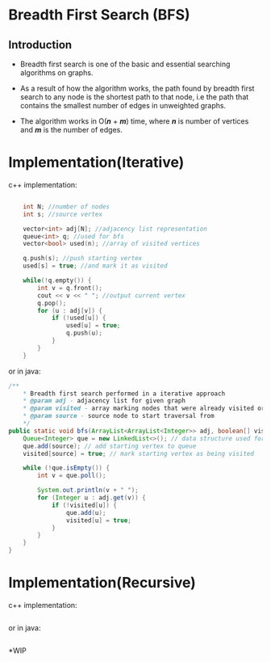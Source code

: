# __Breadth First Search (BFS)__

## __Introduction__
* Breadth first search is one of the basic and essential searching algorithms on graphs.

* As a result of how the algorithm works, the path found by breadth first search to any node is the shortest path to that node, i.e the path that contains the smallest number of edges in unweighted graphs.

* The algorithm works in O(*__n__* + *__m__*) time, where *__n__* is number of vertices and *__m__* is the number of edges.

# __Implementation(Iterative)__ 

c++ implementation: 
```c++

    int N; //number of nodes
    int s; //source vertex

    vector<int> adj[N]; //adjacency list representation 
    queue<int> q; //used for bfs
    vector<bool> used(n); //array of visited vertices

    q.push(s); //push starting vertex 
    used[s] = true; //and mark it as visited

    while(!q.empty()) {
        int v = q.front();
        cout << v << " "; //output current vertex
        q.pop();
        for (u : adj[v]) {
            if (!used[u]) {
                used[u] = true;
                q.push(u);
            }   
        }
    }
``` 
or in java: 

```java 
/**
    * Breadth first search performed in a iterative approach
    * @param adj - adjacency list for given graph
    * @param visited - array marking nodes that were already visited or not
    * @param source - source node to start traversal from
    */
public static void bfs(ArrayList<ArrayList<Integer>> adj, boolean[] visited, int source) {
    Queue<Integer> que = new LinkedList<>(); // data structure used for bfs
    que.add(source); // add starting vertex to queue
    visited[source] = true; // mark starting vertex as being visited

    while (!que.isEmpty()) {
        int v = que.poll();

        System.out.println(v + " ");
        for (Integer u : adj.get(v)) {
            if (!visited[u]) {
                que.add(u);
                visited[u] = true;
            }
        }
    }
}
```

# __Implementation(Recursive)__ 

c++ implementation: 
```c++

``` 
or in java: 

```java 

```


*WIP